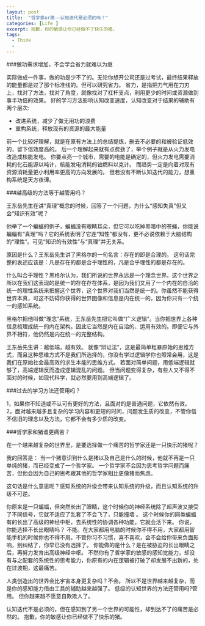 ```yaml
---
layout: post
title:  "哲学家or猪——认知迭代是必须的吗？"
categories: [Life ]
excerpt: 抱歉，你的敏感让你已经做不了快乐的猪。  
tags:
  - Think
  - 
---
```


###做功需求增加，不会学会省力就难以为继

实际做成一件事，做的功是少不了的。无论你想开公司还是过考试，最终结果释放的能量都是过了那个标准线的。但可以研究省力。
省力，是指把力气用在刀刃上，找对了方法，找对了角度，就像找对了杠杆支点，利用更少的时间或资源做到事半功倍的效果。
好的学习方法影响认知改变速度，认知改变对于结果的辅助有两个层次:

* 改进系统，减少了做无用功的浪费
* 重构系统，释放现有的资源的最大能量

前一个比较好理解，就是在原有方法上的总结提炼，删去不必要的和被验证低效的，留下信效度高的。
后一个理解起来就有点费劲了，举个例子就是从火力发电改造成核能发电。
你要点亮一个城市，需要的电能是确定的，但火力发电需要消耗的化石能源以吨计，核能发电消耗的铀燃料以克计。
而趋势一定是向着对现有资源消耗量更小利用率更高的方向发展的。
但若没有不断认知迭代的能力，想重构系统是天方夜谭。

###越高级的方法等于越管用吗？

王东岳先生在讲“真理”概念的时候，回答了一个问题，为什么“感知失真”但又会“知识有效”呢？

他举了一个蝙蝠的例子，蝙蝠没有眼睛耳朵，但它可以吃掉黑暗中的苍蝇，你能说蝙蝠有“真理”吗？它的系统表明了它连“知性”都没有，更不必说依赖于大脑结构的“理性”。可见“知识的有效性”与“真理”并无关系。

原因是什么？王东岳先生讲了黑格尔的一句名言：存在的即是合理的。
这句话完整的表述应该是：凡是存在的都是合乎理性的，凡是合乎理性的都是存在的。

什么叫合乎理性？黑格尔认为，我们所说的世界永远是一个理念世界。这个世界之所以在我们这表现的是统一的存在存在体系，是因为我们又用了一个内在的自洽的统一的理性系统来把握这个世界，这个世界对我们当然是统一的。你虽然不能获得世界本真，可这不妨碍你获得的世界图像和信息是内在统一的，因为你只有一个统一的感知系统。

黑格尔把他叫做“理念”系统，王东岳先生把它叫做“广义逻辑”。当你把世界上各种信息梳理成统一的内在架构。因此它当然是内在自洽的、运用有效的。即便它与外界不相符，他仍然是内在统一的完整结构。

王东岳先生讲：越低端，越有效。
就像“辩证法”，这是最简单粗暴原始的思维方式，而且这种思维方式不是我们所选择的，你没有学过逻辑学你也照常会用，这是我们在原始社会最高效的求生本能的思维方式。
若面对简单问题，用低端逻辑就够了，高端逻辑反而造成逻辑混乱的问题。
但当问题变得复杂，有些人又不得不面对的时候，如现代科学，就必然要用到高端逻辑了。

###过去的学习方法还管用吗？

1，如果你不知道或不认可有更好的方法，且面对的是普通问题，它依然有效。
2，面对越来越多且复杂的学习内容和更短的时间，问题发生质的改变，不管你信不信旧的理念以及方法，它都不会有多少质的改变。

###哲学家和猪谁更痛苦？

在一个越来越复杂的世界里，是要选择做一个痛苦的哲学家还是一只快乐的猪呢？

我的回答是：
当一个猪意识到什么是猪以及自己是什么的时候，他就不再是一只单纯的猪，而已经变成了一个哲学家。
一个哲学家不会因为思考哲学问题而痛苦，但他会因为自己的思考跟其他的哲学家相比更像猪而焦虑。

这句话是什么意思呢？感知系统的升级会带来认知系统的升级，而且认知系统的升级不可逆。

你原来是一只蝙蝠，但突然长出了眼睛，这个时候你的神经系统除了超声波又接受了不同信号，它就不适应了乱套了不会飞了，只能撞墙 。
这个时候你的同类蝙蝠有的长出了高级的神经中枢，去系统性的协调各种功能，它就会活下来。
你说，你能选择不长出眼睛吗？
不能。在大家都用电脑的时候你不得不用，大家都用智能手机的时候你也不得不用。不管你习不习惯，喜不喜欢，会不会给你带来负面影响，别纠结了，你早已没有选择了。
你能做的是什么？是在被胁迫的长出眼睛之后，再努力发育出高级神经中枢。
不然你有了哲学家的敏感的感知觉能力，却没有与之配套的系统性的思考能力，你原有的内在逻辑被打破了却发展不出新的，处在过渡期，这最痛苦。

人类创造出的世界会比宇宙本身更复杂吗？不会。
所以不是世界越来越复杂，而是你的感知能力借由工具的辅助越来越强了。
低级的认知世界的方法还管用吗?管用。
但你越来越不愿意自欺欺人了。

认知迭代不是必须的，但在感知到了另一个世界的可能性，却到达不了的痛苦是必然的。
抱歉，你的敏感让你已经做不了快乐的猪。


